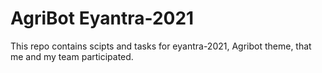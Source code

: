  # AgriBot Eyantra-2021
 
 This repo contains scipts and tasks for eyantra-2021, Agribot theme, that me and my team participated.
